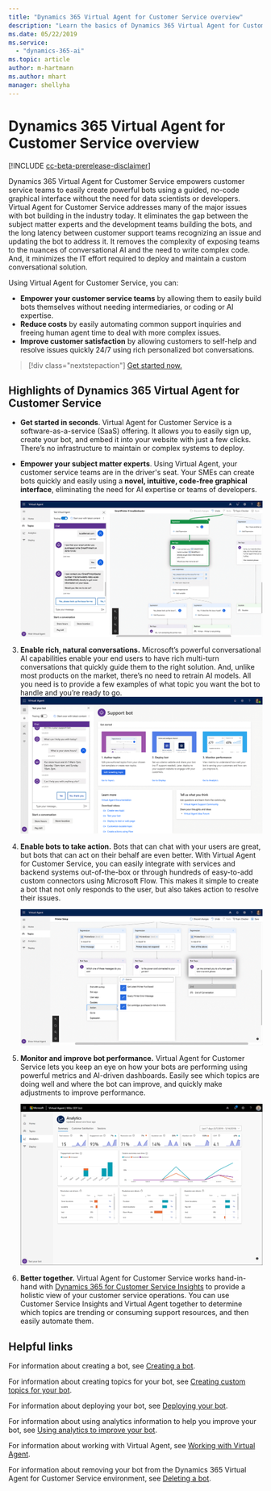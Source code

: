 ```yaml
---
title: "Dynamics 365 Virtual Agent for Customer Service overview"
description: "Learn the basics of Dynamics 365 Virtual Agent for Customer Service."
ms.date: 05/22/2019
ms.service:
  - "dynamics-365-ai"
ms.topic: article
author: m-hartmann
ms.author: mhart
manager: shellyha
---
```


# Dynamics 365 Virtual Agent for Customer Service overview

[!INCLUDE [cc-beta-prerelease-disclaimer](../includes/cc-beta-prerelease-disclaimer.md)]

Dynamics 365 Virtual Agent for Customer Service empowers customer service teams to easily create powerful bots using a guided, no-code graphical interface without the need for data scientists or developers.
Virtual Agent for Customer Service addresses many of the major issues with bot building in the industry today. It eliminates the gap between the subject matter experts and the development teams building the bots, and the long latency between customer support teams recognizing an issue and updating the bot to address it. It removes the complexity of exposing teams to the nuances of conversational AI and the need to write complex code. And, it minimizes the IT effort required to deploy and maintain a custom conversational solution.

Using Virtual Agent for Customer Service, you can: 
- **Empower your customer service teams** by allowing them to easily build bots themselves without needing intermediaries, or coding or AI expertise.
- **Reduce costs** by easily automating common support inquiries and freeing human agent time to deal with more complex issues.
- **Improve customer satisfaction** by allowing customers to self-help and resolve issues quickly 24/7 using rich personalized bot conversations. 

> [!div class="nextstepaction"]
> [Get started now.](http://aka.ms/virtual-agent)

## Highlights of Dynamics 365 Virtual Agent for Customer Service

- **Get started in seconds**. Virtual Agent for Customer Service is a software-as-a-service (SaaS) offering. It allows you to easily sign up, create your bot, and embed it into your website with just a few clicks. There’s no infrastructure to maintain or complex systems to deploy. 

- **Empower your subject matter experts**. Using Virtual Agent, your customer service teams are in the driver's seat. Your SMEs can create bots quickly and easily using a **novel, intuitive, code-free graphical interface**, eliminating the need for AI expertise or teams of developers.

    ![No-code interface](media/overview-no-code.png)

3. **Enable rich, natural conversations.** Microsoft’s powerful conversational AI capabilities enable your end users to have rich multi-turn conversations that quickly guide them to the right solution. And, unlike most products on the market, there’s no need to retrain AI models. All you need is to provide a few examples of what topic you want the bot to handle and you’re ready to go.
   ![Natural conversation with a bot](media/overview-conversation.png)
 
4. **Enable bots to take action.** Bots that can chat with your users are great, but bots that can act on their behalf are even better. With Virtual Agent for Customer Service, you can easily integrate with services and backend systems out-of-the-box or through hundreds of easy-to-add custom connectors using Microsoft Flow. This makes it simple to create a bot that not only responds to the user, but also takes action to resolve their issues.
 
    ![Bot actions](media/bot-action-overview.png)

5. **Monitor and improve bot performance.** Virtual Agent for Customer Service lets you keep an eye on how your bots are performing using powerful metrics and AI-driven dashboards. Easily see which topics are doing well and where the bot can improve, and quickly make adjustments to improve performance.  

    ![Analytics page](media/analytics-pane.png)

6. **Better together.** Virtual Agent for Customer Service works hand-in-hand with [Dynamics 365 for Customer Service Insights](https://dynamics.microsoft.com/en-us/ai/customer-service-insights) to provide a holistic view of your customer service operations. You can use Customer Service Insights and Virtual Agent together to determine which topics are trending or consuming support resources, and then easily automate them.

## Helpful links

For information about creating a bot, see [Creating a bot](getting-started-create-bot.md).

For information about creating topics for your bot, see [Creating custom topics for your bot](getting-started-create-topics.md).

For information about deploying your bot, see [Deploying your bot](getting-started-deploy.md).

For information about using analytics information to help you improve your bot, see [Using analytics to improve your bot](getting-started-analytics.md).

For information about working with Virtual Agent, see [Working with Virtual Agent](getting-started-bot-designer.md).

For information about removing your bot from the Dynamics 365 Virtual Agent for Customer Service environment, see [Deleting a bot](getting-started-delete-bot.md).
